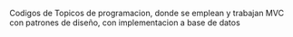 Codigos de Topicos de programacion, donde se emplean y trabajan MVC con patrones de diseño, con implementacion a base de datos
